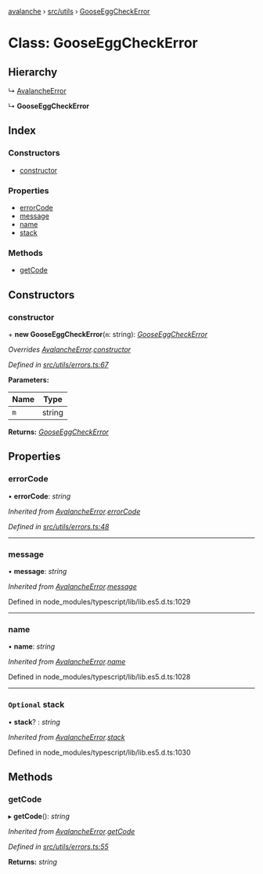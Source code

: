 [avalanche](../README.md) › [src/utils](../modules/src_utils.md) › [GooseEggCheckError](src_utils.gooseeggcheckerror.md)

# Class: GooseEggCheckError

## Hierarchy

  ↳ [AvalancheError](src_utils.avalancheerror.md)

  ↳ **GooseEggCheckError**

## Index

### Constructors

* [constructor](src_utils.gooseeggcheckerror.md#constructor)

### Properties

* [errorCode](src_utils.gooseeggcheckerror.md#errorcode)
* [message](src_utils.gooseeggcheckerror.md#message)
* [name](src_utils.gooseeggcheckerror.md#name)
* [stack](src_utils.gooseeggcheckerror.md#optional-stack)

### Methods

* [getCode](src_utils.gooseeggcheckerror.md#getcode)

## Constructors

###  constructor

\+ **new GooseEggCheckError**(`m`: string): *[GooseEggCheckError](src_utils.gooseeggcheckerror.md)*

*Overrides [AvalancheError](src_utils.avalancheerror.md).[constructor](src_utils.avalancheerror.md#constructor)*

*Defined in [src/utils/errors.ts:67](https://github.com/ava-labs/avalanchejs/blob/ca67b81/src/utils/errors.ts#L67)*

**Parameters:**

Name | Type |
------ | ------ |
`m` | string |

**Returns:** *[GooseEggCheckError](src_utils.gooseeggcheckerror.md)*

## Properties

###  errorCode

• **errorCode**: *string*

*Inherited from [AvalancheError](src_utils.avalancheerror.md).[errorCode](src_utils.avalancheerror.md#errorcode)*

*Defined in [src/utils/errors.ts:48](https://github.com/ava-labs/avalanchejs/blob/ca67b81/src/utils/errors.ts#L48)*

___

###  message

• **message**: *string*

*Inherited from [AvalancheError](src_utils.avalancheerror.md).[message](src_utils.avalancheerror.md#message)*

Defined in node_modules/typescript/lib/lib.es5.d.ts:1029

___

###  name

• **name**: *string*

*Inherited from [AvalancheError](src_utils.avalancheerror.md).[name](src_utils.avalancheerror.md#name)*

Defined in node_modules/typescript/lib/lib.es5.d.ts:1028

___

### `Optional` stack

• **stack**? : *string*

*Inherited from [AvalancheError](src_utils.avalancheerror.md).[stack](src_utils.avalancheerror.md#optional-stack)*

Defined in node_modules/typescript/lib/lib.es5.d.ts:1030

## Methods

###  getCode

▸ **getCode**(): *string*

*Inherited from [AvalancheError](src_utils.avalancheerror.md).[getCode](src_utils.avalancheerror.md#getcode)*

*Defined in [src/utils/errors.ts:55](https://github.com/ava-labs/avalanchejs/blob/ca67b81/src/utils/errors.ts#L55)*

**Returns:** *string*
